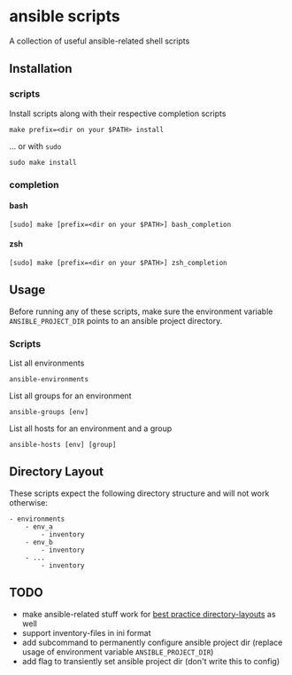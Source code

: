 # ansible scripts
A collection of useful ansible-related shell scripts

## Installation
### scripts
Install scripts along with their respective completion scripts

```shell
make prefix=<dir on your $PATH> install
```

... or with `sudo`

```shell
sudo make install
```

### completion

#### bash
```shell
[sudo] make [prefix=<dir on your $PATH>] bash_completion
```

#### zsh
```shell
[sudo] make [prefix=<dir on your $PATH>] zsh_completion
```

## Usage
Before running any of these scripts, make sure the environment variable `ANSIBLE_PROJECT_DIR` points to an ansible project directory.

### Scripts
List all environments
```shell
ansible-environments
```

List all groups for an environment
```shell
ansible-groups [env]
```

List all hosts for an environment and a group
```shell
ansible-hosts [env] [group]
```

## Directory Layout
These scripts expect the following directory structure and will not work otherwise:

```
- environments
	- env_a
		- inventory
	- env_b
		- inventory
	- ...
		- inventory
```

## TODO
- make ansible-related stuff work for [best practice directory-layouts](https://docs.ansible.com/ansible/latest/user_guide/playbooks_best_practices.html#directory-layout) as well
- support inventory-files in ini format
- add subcommand to permanently configure ansible project dir (replace usage of environment variable `ANSIBLE_PROJECT_DIR`)
- add flag to transiently set ansible project dir (don't write this to config)

